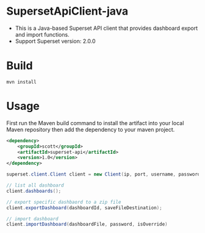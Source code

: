# SupersetApiClient-java

- This is a Java-based Superset API client that provides dashboard export and import functions.
- Support Superset version: 2.0.0

# Build

```shell
mvn install
```

# Usage

First run the Maven build command to install the artifact into your local Maven repository then add the dependency to your maven project.

```xml
<dependency>
    <groupId>scott</groupId>
    <artifactId>superset-api</artifactId>
    <version>1.0</version>
</dependency>
```

```java
superset.client.Client client = new Client(ip, port, username, password);

// list all dashboard
client.dashboards();

// export specific dashbaord to a zip file
client.exportDashboard(dashboardId, saveFileDestination);

// import dashboard
client.importDashboard(dashboardFile, password, isOverride)
```
